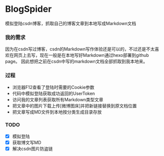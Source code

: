 # BlogSpider
模拟登陆csdn博客，抓取自己的博客文章到本地写成Markdown文档

### 我的需求
因为在csdn写过博客，csdn的Markdown写作体验还是可以的，不过还是不太喜欢在网页上去写，现在一般是在本地写好Markdown通过hexo部署到github page。
因此想把之前在csdn中写的markdown文档全部抓取到我本地来。

### 过程
- 浏览器F12查看了登陆时需要的Cookie参数
- 代码中模拟登陆获取成功返回的UserToken
- 访问我的文章列表获取所有Markdown类型文章
- 把文章中的图片下载上传[微博图床]并把新链接替换到原文档位置
- 把文章写成MD文件到本地按分类生成目录存放

### TODO
- [x] 模拟登陆
- [x] 获取博文写MD
- [x] 解决csdn图片防盗链
